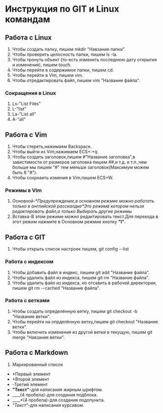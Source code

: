 
# Инструкция по GIT и Linux командам

## Работа с Linux

1. Чтобы создать папку, пишем mkdir "Навзание папки".
2. Чтобы проверить целосность папки, пишем ls -la.
3. Чтобы тронуть объект (то-есть изменить последнюю дату открытия и изменения), пишем touch.
4. Чтобы перейти в содержимое папки, пишем cd.
5. Чтобы перейти в Vim, пишем vim.
6. Чтобы отредактировать файл, пишем vim "Название файла".

### Cокращения в Linux
1. Ls-"List Files"
2. L-"list"
3. La-"List all"
4. A-"all"

## Работа с Vim
1. Чтобы стереть,нажимаем Backspace.
2. Чтобы выйти из Vim,нажимаем ECS+:+q.
3. Чтобы создать заголовок,пишем #"Название заголовка",в завистимости от размеров заголовка пишем ##,и т.д. и т.п.,чем больше мы пишем "#" тем меньше заголовок(Максимум можем быть 6 "#").
4. Чтобы сохрнаить измения в Vim,пишем ECS+W.

### Режимы в Vim
1. Основной-**Предупреждение,в основном режмие можно работать только в английской расскалдке*Это режимв котором нельзя редактировать файл,а только *Выбирать другие режимы**
2. Вставка-В этом режиме можно редактировать текст.Для перехода в этот режим нажмите в Основном режмие кнопку **"I"**.

## Работа с GIT
1. Чтобы открыть список настроек пишем, git config --list

### Работа с индексом

1. Чтобы добавить файл в индекс, пишем git add "Название файла".
2. Чтобы удалить файл из индекса, пишем git rm "Название файла".
3. Чтобы удалить файл из индекса, но отсавить в рабочей директории, пишем git rm --cached "Название файла".

### Работа с ветками
1. Чтобы создать определённую ветку, пишем git checkout -b "Название ветки".
2. Чтобы перейти на опрделённую ветку,пишем git checkout "Название ветки".
3. Чтобы включить изменения из другой ветки в текущую, пишем git merge "Навзание ветки".

## Работа с Markdown
1. Маркированный список
  - *Первый элемент
  - +Второй элемент
  - -Третий элемент
  - **"Текст"**-для написания жирным шрифтом.
  - ____(4 пробела)-для создания подблока.
  - ____*(4 пробела)-для создания подопункта.
  - *"Текст"*-для написания курсивом.
    
